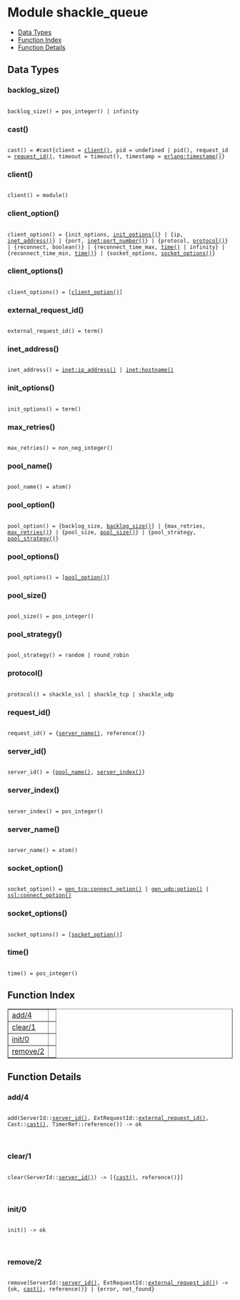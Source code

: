 

# Module shackle_queue #
* [Data Types](#types)
* [Function Index](#index)
* [Function Details](#functions)

<a name="types"></a>

## Data Types ##




### <a name="type-backlog_size">backlog_size()</a> ###


<pre><code>
backlog_size() = pos_integer() | infinity
</code></pre>




### <a name="type-cast">cast()</a> ###


<pre><code>
cast() = #cast{client = <a href="#type-client">client()</a>, pid = undefined | pid(), request_id = <a href="#type-request_id">request_id()</a>, timeout = timeout(), timestamp = <a href="erlang.md#type-timestamp">erlang:timestamp()</a>}
</code></pre>




### <a name="type-client">client()</a> ###


<pre><code>
client() = module()
</code></pre>




### <a name="type-client_option">client_option()</a> ###


<pre><code>
client_option() = {init_options, <a href="#type-init_options">init_options()</a>} | {ip, <a href="#type-inet_address">inet_address()</a>} | {port, <a href="inet.md#type-port_number">inet:port_number()</a>} | {protocol, <a href="#type-protocol">protocol()</a>} | {reconnect, boolean()} | {reconnect_time_max, <a href="#type-time">time()</a> | infinity} | {reconnect_time_min, <a href="#type-time">time()</a>} | {socket_options, <a href="#type-socket_options">socket_options()</a>}
</code></pre>




### <a name="type-client_options">client_options()</a> ###


<pre><code>
client_options() = [<a href="#type-client_option">client_option()</a>]
</code></pre>




### <a name="type-external_request_id">external_request_id()</a> ###


<pre><code>
external_request_id() = term()
</code></pre>




### <a name="type-inet_address">inet_address()</a> ###


<pre><code>
inet_address() = <a href="inet.md#type-ip_address">inet:ip_address()</a> | <a href="inet.md#type-hostname">inet:hostname()</a>
</code></pre>




### <a name="type-init_options">init_options()</a> ###


<pre><code>
init_options() = term()
</code></pre>




### <a name="type-max_retries">max_retries()</a> ###


<pre><code>
max_retries() = non_neg_integer()
</code></pre>




### <a name="type-pool_name">pool_name()</a> ###


<pre><code>
pool_name() = atom()
</code></pre>




### <a name="type-pool_option">pool_option()</a> ###


<pre><code>
pool_option() = {backlog_size, <a href="#type-backlog_size">backlog_size()</a>} | {max_retries, <a href="#type-max_retries">max_retries()</a>} | {pool_size, <a href="#type-pool_size">pool_size()</a>} | {pool_strategy, <a href="#type-pool_strategy">pool_strategy()</a>}
</code></pre>




### <a name="type-pool_options">pool_options()</a> ###


<pre><code>
pool_options() = [<a href="#type-pool_option">pool_option()</a>]
</code></pre>




### <a name="type-pool_size">pool_size()</a> ###


<pre><code>
pool_size() = pos_integer()
</code></pre>




### <a name="type-pool_strategy">pool_strategy()</a> ###


<pre><code>
pool_strategy() = random | round_robin
</code></pre>




### <a name="type-protocol">protocol()</a> ###


<pre><code>
protocol() = shackle_ssl | shackle_tcp | shackle_udp
</code></pre>




### <a name="type-request_id">request_id()</a> ###


<pre><code>
request_id() = {<a href="#type-server_name">server_name()</a>, reference()}
</code></pre>




### <a name="type-server_id">server_id()</a> ###


<pre><code>
server_id() = {<a href="#type-pool_name">pool_name()</a>, <a href="#type-server_index">server_index()</a>}
</code></pre>




### <a name="type-server_index">server_index()</a> ###


<pre><code>
server_index() = pos_integer()
</code></pre>




### <a name="type-server_name">server_name()</a> ###


<pre><code>
server_name() = atom()
</code></pre>




### <a name="type-socket_option">socket_option()</a> ###


<pre><code>
socket_option() = <a href="gen_tcp.md#type-connect_option">gen_tcp:connect_option()</a> | <a href="gen_udp.md#type-option">gen_udp:option()</a> | <a href="ssl.md#type-connect_option">ssl:connect_option()</a>
</code></pre>




### <a name="type-socket_options">socket_options()</a> ###


<pre><code>
socket_options() = [<a href="#type-socket_option">socket_option()</a>]
</code></pre>




### <a name="type-time">time()</a> ###


<pre><code>
time() = pos_integer()
</code></pre>

<a name="index"></a>

## Function Index ##


<table width="100%" border="1" cellspacing="0" cellpadding="2" summary="function index"><tr><td valign="top"><a href="#add-4">add/4</a></td><td></td></tr><tr><td valign="top"><a href="#clear-1">clear/1</a></td><td></td></tr><tr><td valign="top"><a href="#init-0">init/0</a></td><td></td></tr><tr><td valign="top"><a href="#remove-2">remove/2</a></td><td></td></tr></table>


<a name="functions"></a>

## Function Details ##

<a name="add-4"></a>

### add/4 ###

<pre><code>
add(ServerId::<a href="#type-server_id">server_id()</a>, ExtRequestId::<a href="#type-external_request_id">external_request_id()</a>, Cast::<a href="#type-cast">cast()</a>, TimerRef::reference()) -&gt; ok
</code></pre>
<br />

<a name="clear-1"></a>

### clear/1 ###

<pre><code>
clear(ServerId::<a href="#type-server_id">server_id()</a>) -&gt; [{<a href="#type-cast">cast()</a>, reference()}]
</code></pre>
<br />

<a name="init-0"></a>

### init/0 ###

<pre><code>
init() -&gt; ok
</code></pre>
<br />

<a name="remove-2"></a>

### remove/2 ###

<pre><code>
remove(ServerId::<a href="#type-server_id">server_id()</a>, ExtRequestId::<a href="#type-external_request_id">external_request_id()</a>) -&gt; {ok, <a href="#type-cast">cast()</a>, reference()} | {error, not_found}
</code></pre>
<br />

